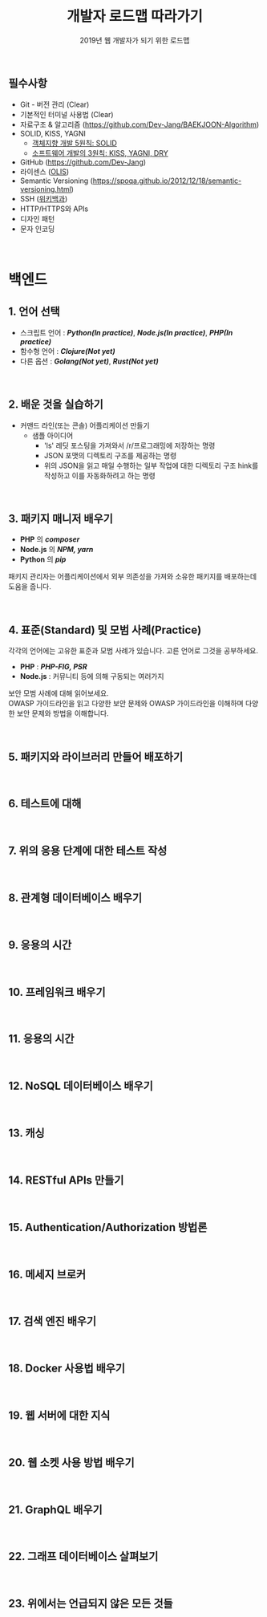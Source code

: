 <h1 align="center">개발자 로드맵 따라가기</h1>
<p align="center">2019년 웹 개발자가 되기 위한 로드맵</p>

<br>

## 필수사항
- Git - 버전 관리 (Clear)
- 기본적인 터미널 사용법 (Clear)
- 자료구조 & 알고리즘 (https://github.com/Dev-Jang/BAEKJOON-Algorithm)
- SOLID, KISS, YAGNI
  - [객체지향 개발 5원칙: SOLID](http://www.nextree.co.kr/p6960/)
  - [소프트웨어 개발의 3원칙: KISS, YAGNI, DRY](https://blog.naver.com/PostView.nhn?blogId=dilrong&logNo=221499759558)
- GitHub (https://github.com/Dev-Jang)
- 라이센스 ([OLIS](https://www.olis.or.kr/images/egovframework/olisImage/common/OpensourceSW_License_Guide.pdf))
- Semantic Versioning (https://spoqa.github.io/2012/12/18/semantic-versioning.html)
- SSH ([위키백과](https://ko.wikipedia.org/wiki/%EC%8B%9C%ED%81%90%EC%96%B4_%EC%85%B8))
- HTTP/HTTPS와 APIs
- 디자인 패턴
- 문자 인코딩

<br>

# 백엔드  
## 1. 언어 선택
- 스크립트 언어 : ***Python(In practice)***, ***Node.js(In practice)***, ***PHP(In practice)***  
- 함수형 언어 : ***Clojure(Not yet)***  
- 다른 옵션 : ***Golang(Not yet)***, ***Rust(Not yet)***  

<br>

## 2. 배운 것을 실습하기
- 커맨드 라인(또는 콘솔) 어플리케이션 만들기
  - 샘플 아이디어
    - 'ls' 레딧 포스팅을 가져와서 /r/프로그래밍에 저장하는 명령
    - JSON 포맷의 디렉토리 구조를 제공하는 명령
    - 위의 JSON을 읽고 매일 수행하는 일부 작업에 대한 디렉토리 구조 hink를 작성하고 이를 자동화하려고 하는 명령
    
<br>

## 3. 패키지 매니저 배우기
- **PHP** 의 ***composer***  
- **Node.js** 의 ***NPM, yarn***  
- **Python** 의 ***pip***    

패키지 관리자는 어플리케이션에서 외부 의존성을 가져와 소유한 패키지를 배포하는데 도움을 줍니다.  

<br>

## 4. 표준(Standard) 및 모범 사례(Practice)
각각의 언어에는 고유한 표준과 모범 사례가 있습니다.
고른 언어로 그것을 공부하세요.  

- **PHP** : ***PHP-FIG, PSR***  
- **Node.js** : 커뮤니티 등에 의해 구동되는 여러가지  

보안 모범 사례에 대해 읽어보세요.  
OWASP 가이드라인을 읽고 다양한 보안 문제와 OWASP 가이드라인을 이해하며 다양한 보안 문제와 방법을 이해합니다.  

<br>

## 5. 패키지와 라이브러리 만들어 배포하기  

<br>

## 6. 테스트에 대해   

<br>

## 7. 위의 응용 단계에 대한 테스트 작성

<br>

## 8. 관계형 데이터베이스 배우기

<br>

## 9. 응용의 시간

<br>

## 10. 프레임워크 배우기

<br>

## 11. 응용의 시간  

<br>

## 12. NoSQL 데이터베이스 배우기  

<br>

## 13. 캐싱  

<br>

## 14. RESTful APIs 만들기  

<br>

## 15. Authentication/Authorization 방법론  

<br>

## 16. 메세지 브로커  

<br>

## 17. 검색 엔진 배우기  

<br>

## 18. Docker 사용법 배우기  

<br>

## 19. 웹 서버에 대한 지식  

<br>

## 20. 웹 소켓 사용 방법 배우기  

<br>

## 21. GraphQL 배우기  

<br>

## 22. 그래프 데이터베이스 살펴보기  

<br>

## 23. 위에서는 언급되지 않은 모든 것들
